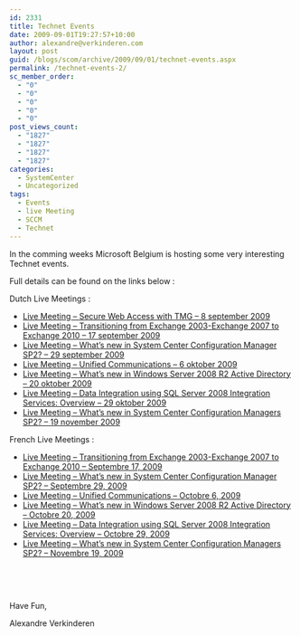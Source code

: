```yaml
---
id: 2331
title: Technet Events
date: 2009-09-01T19:27:57+10:00
author: alexandre@verkinderen.com
layout: post
guid: /blogs/scom/archive/2009/09/01/technet-events.aspx
permalink: /technet-events-2/
sc_member_order:
  - "0"
  - "0"
  - "0"
  - "0"
  - "0"
post_views_count:
  - "1827"
  - "1827"
  - "1827"
  - "1827"
categories:
  - SystemCenter
  - Uncategorized
tags:
  - Events
  - live Meeting
  - SCCM
  - Technet
---
```

In the comming weeks Microsoft Belgium is hosting some very interesting Technet events.

Full details can be found on the links below :

Dutch Live Meetings :

  * [Live Meeting – Secure Web Access with TMG – 8 september 2009](http://msevents.microsoft.com/CUI/EventDetail.aspx?EventID=1032423557&Culture=nl-BE) 
  * [Live Meeting – Transitioning from Exchange 2003-Exchange 2007 to Exchange 2010 – 17 september 2009](http://msevents.microsoft.com/CUI/EventDetail.aspx?EventID=1032423559&Culture=nl-BE) 
  * [Live Meeting – What’s new in System Center Configuration Manager SP2? – 29 september 2009](http://msevents.microsoft.com/CUI/EventDetail.aspx?EventID=1032423562&Culture=nl-BE) 
  * [Live Meeting – Unified Communications – 6 oktober 2009](http://msevents.microsoft.com/CUI/EventDetail.aspx?EventID=1032423564&Culture=nl-BE) 
  * [Live Meeting – What’s new in Windows Server 2008 R2 Active Directory – 20 oktober 2009](http://msevents.microsoft.com/CUI/EventDetail.aspx?EventID=1032423567&Culture=nl-BE) 
  * [Live Meeting – Data Integration using SQL Server 2008 Integration Services: Overview – 29 oktober 2009](http://msevents.microsoft.com/CUI/EventDetail.aspx?EventID=1032423570&Culture=nl-BE) 
  * [Live Meeting – What’s new in System Center Configuration Managers SP2? – 19 november 2009](http://msevents.microsoft.com/CUI/EventDetail.aspx?EventID=1032423574&Culture=nl-BE) 

French Live Meetings :

  * [Live Meeting – Transitioning from Exchange 2003-Exchange 2007 to Exchange 2010 – Septembre 17, 2009](http://msevents.microsoft.com/CUI/EventDetail.aspx?EventID=1032423560&Culture=fr-BE) 
  * [Live Meeting – What’s new in System Center Configuration Manager SP2? – Septembre 29, 2009](http://msevents.microsoft.com/CUI/EventDetail.aspx?EventID=1032423563&Culture=fr-BE) 
  * [Live Meeting – Unified Communications – Octobre 6, 2009](http://msevents.microsoft.com/CUI/EventDetail.aspx?EventID=1032423565&Culture=fr-BE) 
  * [Live Meeting – What’s new in Windows Server 2008 R2 Active Directory – Octobre 20, 2009](http://msevents.microsoft.com/CUI/EventDetail.aspx?EventID=1032423569&Culture=fr-BE) 
  * [Live Meeting – Data Integration using SQL Server 2008 Integration Services: Overview – Octobre 29, 2009](http://msevents.microsoft.com/CUI/EventDetail.aspx?EventID=1032423571&Culture=fr-BE) 
  * <a href="http://msevents.microsoft.com/CUI/EventDetail.aspx?EventID=1032423575&Culture=fr-BE" target="_blank">Live Meeting – What’s new in System Center Configuration Managers SP2? – Novembre 19, 2009</a> 

&#160;

&#160;

Have Fun,

Alexandre Verkinderen